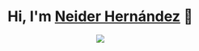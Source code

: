 
<div align="center">
  <h1 align="center">Hi, I'm <a href="https://www.linkedin.com/in/neider-hern%C3%A1ndez/">Neider Hernández</a> 👋</h1>
</div>

<p align="center">
  <a href="https://github.com/DenverCoder1/readme-typing-svg"><img src="https://readme-typing-svg.herokuapp.com?font=Time+New+Roman&color=cyan&size=25&center=true&vCenter=true&width=600&height=100&lines=Systems+Engineer;software+developer;Self-taught+MERN+Developer;Active+Learner/Researcher;Frontend/Backend"></a>
</p>
<!--
**Aghent47/Aghent47** is a ✨ _special_ ✨ repository because its `README.md` (this file) appears on your GitHub profile.

Here are some ideas to get you started:

- 🔭 I’m currently working on ...
- 🌱 I’m currently learning ...
- 👯 I’m looking to collaborate on ...
- 🤔 I’m looking for help with ...
- 💬 Ask me about ...
- 📫 How to reach me: ...
- 😄 Pronouns: ...
- ⚡ Fun fact: ...
-->
